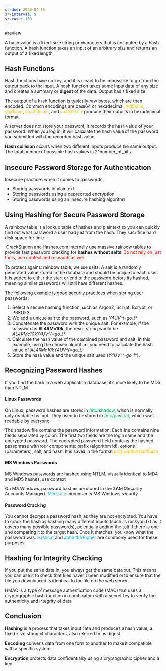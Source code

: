 ```yaml
---
sr-due: 2025-04-25
sr-interval: 9
sr-ease: 169
---
```


#review 

A hash value is a fixed-size string or characters that is computed by a hash function. A hash function takes an input of an arbitrary size and returns an output of a fixed length

## Hash Functions

Hash functions have no key, and it is meant to be impossible to go from the output back to the input. A hash function takes some input data of any size and creates a summary or **digest** of the data. Output has a fixed size

The output of a hash function is typically raw bytes, which are then encoded. Common encodings are base64 or hexadecimal. <span style="color:rgb(255, 192, 0)">md5sum</span>, <span style="color:rgb(255, 192, 0)">sha1sum</span>, <span style="color:rgb(255, 192, 0)">sha256sum</span>, and <span style="color:rgb(255, 192, 0)">sha512sum</span> produce their outputs in hexadecimal format.

A server does not store your password, it records the hash value of your password. When you log in, it will calculate the hash value of the password you submitted with the recorded hash value

**Hash collision** occurs when two different inputs produce the same output.  The total number of possible hash values is 2^number_of_bits.

## Insecure Password Storage for Authentication

Insecure practices when it comes to passwords:

- Storing passwords in plaintext
- Storing passwords using a deprecated encryption
- Storing passwords using an insecure hashing algorithm

## Using Hashing for Secure Password Storage

A rainbow table is a lookup table of hashes and plaintext so you can quickly find out what password a user had just from the hash. They sacrifice hard disk space for time

 [CrackStation](https://crackstation.net/) and [Hashes.com](https://hashes.com/en/decrypt/hash) internally use massive rainbow tables to provide fast password cracking for **hashes without salts**. <span style="color:rgb(255, 0, 0)">Do not rely on just tools, use context and research as well</span>

To protect against rainbow table, we use salts. A salt is a randomly generated value stored in the database and should be unique to each user. It is added to either the start or end of the password before its hashed, meaning similar passwords will still have different hashes. 

The following example is good security practices when storing user passwords:

1.  Select a secure hashing function, such as Argon2, Scrypt, Bcrypt, or PBKDF2.
2. We add a unique salt to the password, such as **Y4UV*^(=go_!**
3. Concatenate the password with the unique salt. For example, if the password is **AL4RMc10k**, the result string would be **AL4RMc10kY4UV*^(=go_!**
4. Calculate the hash value of the combined password and salt. In this example, using the chosen algorithm, you need to calculate the hash value of **AL4RMc10kY4UV*^(=go_!.**
5. Store the hash value and the unique salt used (**Y4UV*^(=go_!**).

## Recognizing Password Hashes

 If you find the hash in a web application database, it’s more likely to be MD5 than NTLM 

#### Linux Passwords

On Linux, password hashes are stored in<span style="color:rgb(0, 176, 80)"> /etc/shadow</span>, which is normally only readable by root. They used to be stored in <span style="color:rgb(0, 176, 80)">/etc/passwd</span>, which was readable by everyone. 

The shadow file contains the password information. Each line contains nine fields separated by colon. The first two fields are the login name and the encrypted password. The encrypted password field contains the hashed passphrase with four components: prefix (algorithm id), options (parameters), salt, and hash. It is saved in the format <span style="color:rgb(255, 192, 0)">$prefix$options$salt$hash</span> 

#### MS Windows Passwords

MS Windows passwords are hashed using NTLM; visually identical to MD4 and MD5 hashes, use context 

On MS Windows, password hashes are stored in the SAM (Security Accounts Manager). <span style="color:rgb(0, 176, 240)">Mimikatz</span>  circumvents MS Windows security

#### Password Cracking

You cannot decrypt a password hash, as they are not encrypted. You have to crack the hash by hashing many different inputs.(such as rockyou.txt as it covers many possible passwords), potentially adding the salt if there is one and comparing it to the target hash. Once it matches, you know what the password was. <span style="color:rgb(0, 176, 240)">Hashcat</span> and <span style="color:rgb(0, 176, 240)">John the Ripper</span> are commonly used for these purposes

## Hashing for Integrity Checking

If you put the same data in, you always get the same data out. This means you can use it to check that files haven’t been modified or to ensure that the file you downloaded is identical to the file on the web server.

HMAC is a type of message authentication code (MAC) that uses a cryptographic hash function in combination with a secret key to verify the authenticity and integrity of data

## Conclusion

**Hashing** is a process that takes input data and produces a hash value, a fixed-size string of characters, also referred to as digest.

**Encoding** converts data from one form to another to make it compatible with a specific system.

**Encryption** protects data confidentiality using a cryptographic cipher and a key